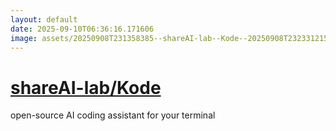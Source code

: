 ```yaml
---
layout: default
date: 2025-09-10T06:36:16.171606
image: assets/20250908T231358385--shareAI-lab--Kode--20250908T232331215--cropped.png
---
```


# [shareAI-lab/Kode](https://github.com/shareAI-lab/Kode)

open-source AI coding assistant for your terminal
